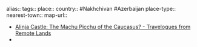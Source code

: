 alias::
tags::
place::
country:: #Nakhchivan #Azerbaijan 
place-type::
nearest-town::
map-url::

- [Alinja Castle: The Machu Picchu of the Caucasus? - Travelogues from Remote Lands](https://www.remotelands.com/travelogues/alinja-castle-the-machu-picchu-of-the-caucasus/)
-